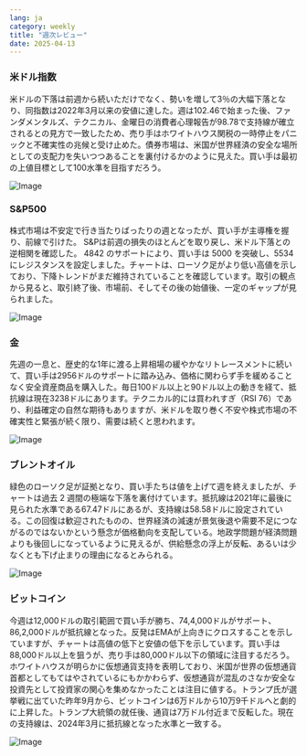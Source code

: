 ```yaml
---
lang: ja
category: weekly
title: "週次レビュー"
date: 2025-04-13
---
```


### 米ドル指数

米ドルの下落は前週から続いただけでなく、勢いを増して3％の大幅下落となり、同指数は2022年3月以来の安値に達した。週は102.46で始まった後、ファンダメンタルズ、テクニカル、金曜日の消費者心理報告が98.78で支持線が確立されるとの見方で一致したため、売り手はホワイトハウス関税の一時停止をパニックと不確実性の兆候と受け止めた。債券市場は、米国が世界経済の安全な場所としての支配力を失いつつあることを裏付けるかのように見えた。買い手は最初の上値目標として100水準を目指すだろう。 

![Image](https://markleighedu.github.io/img/Apr-2025/13-Apr-2025/usdindex.jpg)

### S&P500

株式市場は不安定で行き当たりばったりの週となったが、買い手が主導権を握り、前線で引けた。 S&Pは前週の損失のほとんどを取り戻し、米ドル下落との逆相関を確認した。 4842 のサポートにより、買い手は 5000 を突破し、5534 にレジスタンスを設定しました。チャートは、ローソク足がより低い高値を示しており、下降トレンドがまだ維持されていることを確認しています。取引の観点から見ると、取引終了後、市場前、そしてその後の始値後、一定のギャップが見られました。  

![Image](https://markleighedu.github.io/img/Apr-2025/13-Apr-2025/sp500.jpg)

### 金

先週の一息と、歴史的な1年に渡る上昇相場の緩やかなリトレースメントに続いて、買い手は2956ドルのサポートに踏み込み、価格に関わらず手を緩めることなく安全資産商品を購入した。毎日100ドル以上と90ドル以上の動きを経て、抵抗線は現在3238ドルにあります。テクニカル的には買われすぎ（RSI 76）であり、利益確定の自然な期待もありますが、米ドルを取り巻く不安や株式市場の不確実性と緊張が続く限り、需要は続くと思われます。 

![Image](https://markleighedu.github.io/img/Apr-2025/13-Apr-2025/gold.jpg)

### ブレントオイル

緑色のローソク足が証拠となり、買い手たちは値を上げて週を終えましたが、チャートは過去 2 週間の極端な下落を裏付けています。抵抗線は2021年に最後に見られた水準である67.47ドルにあるが、支持線は58.58ドルに設定されている。この回復は歓迎されたものの、世界経済の減速が景気後退や需要不足につながるのではないかという懸念が価格動向を支配している。地政学問題が経済問題よりも後回しになっているように見えるが、供給懸念の浮上が反転、あるいは少なくとも下げ止まりの理由になるとみられる。

![Image](https://markleighedu.github.io/img/Apr-2025/13-Apr-2025/brentoil.jpg)

### ビットコイン

今週は12,000ドルの取引範囲で買い手が勝ち、74,4,000ドルがサポート、86,2,000ドルが抵抗線となった。反発はEMAが上向きにクロスすることを示していますが、チャートは高値の低下と安値の低下を示しています。買い手は88,000ドル以上を狙うが、売り手は80,000ドル以下の領域に注目するだろう。ホワイトハウスが明らかに仮想通貨支持を表明しており、米国が世界の仮想通貨首都としてもてはやされているにもかかわらず、仮想通貨が混乱のさなか安全な投資先として投資家の関心を集めなかったことは注目に値する。トランプ氏が選挙戦に出ていた昨年9月から、ビットコインは6万ドルから10万9千ドルへと劇的に上昇した。トランプ大統領の就任後、通貨は7万ドル付近まで反転した。現在の支持線は、2024年3月に抵抗線となった水準と一致する。

![Image](https://markleighedu.github.io/img/Apr-2025/13-Apr-2025/bitcoin.jpg)

